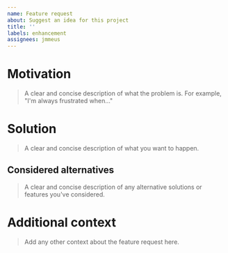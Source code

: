 ```yaml
---
name: Feature request
about: Suggest an idea for this project
title: ''
labels: enhancement
assignees: jmmeus
---
```


# Motivation
> A clear and concise description of what the problem is. For example, "I'm always frustrated when..."

# Solution
> A clear and concise description of what you want to happen.

## Considered alternatives
> A clear and concise description of any alternative solutions or features you've considered.

# Additional context
> Add any other context about the feature request here.
